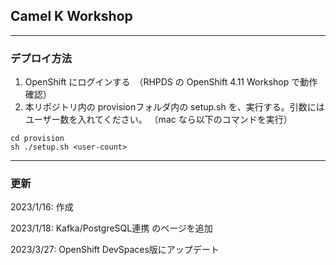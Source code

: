 ## Camel K Workshop 

---

### デプロイ方法

1. OpenShift にログインする　（RHPDS の OpenShift 4.11 Workshop で動作確認）
2. 本リポジトリ内の provisionフォルダ内の setup.sh を、実行する。引数にはユーザー数を入れてください。
   （mac なら以下のコマンドを実行）

```
cd provision
sh ./setup.sh <user-count>
```


---

### 更新

2023/1/16: 作成

2023/1/18: Kafka/PostgreSQL連携 のページを追加

2023/3/27: OpenShift DevSpaces版にアップデート